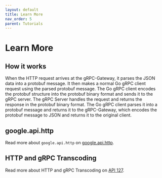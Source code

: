 ```yaml
---
layout: default
title: Learn More
nav_order: 5
parent: Tutorials
---
```


# Learn More

## How it works

When the HTTP request arrives at the gRPC-Gateway, it parses the JSON data into a protobuf message. It then makes a normal Go gRPC client request using the parsed protobuf message. The Go gRPC client encodes the protobuf structure into the protobuf binary format and sends it to the gRPC server. The gRPC Server handles the request and returns the response in the protobuf binary format. The Go gRPC client parses it into a protobuf message and returns it to the gRPC-Gateway, which encodes the protobuf message to JSON and returns it to the original client.

## google.api.http

Read more about `google.api.http` on [google.api.http](https://github.com/googleapis/googleapis/blob/master/google/api/http.proto).

## HTTP and gRPC Transcoding

Read more about HTTP and gRPC Transcoding on [API 127](https://google.aip.dev/127).

